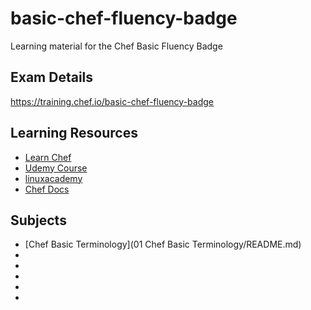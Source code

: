 # basic-chef-fluency-badge
Learning material for the Chef Basic Fluency Badge

## Exam Details
https://training.chef.io/basic-chef-fluency-badge

## Learning Resources
- [Learn Chef](https://learn.chef.io)
- [Udemy Course](https://www.udemy.com/chef-fundamentals-a-recipe-for-automating-infrastructure/learn/v4/overview)
- [linuxacademy](https://linuxacademy.com/devops/training/course/name/certified-chef-developer-basic-chef-fluency-badge)
- [Chef Docs](https://docs.chef.io/chef_overview.html)

## Subjects
- [Chef Basic Terminology](01 Chef Basic Terminology/README.md)
- []()
- []()
- []()
- []()
- []()